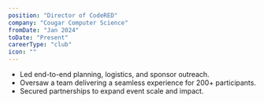 ```yaml
---
position: "Director of CodeRED"
company: "Cougar Computer Science"
fromDate: "Jan 2024"
toDate: "Present"
careerType: "club"
icon: ""
---
```


- Led end-to-end planning, logistics, and sponsor outreach.
- Oversaw a team delivering a seamless experience for 200+ participants.
- Secured partnerships to expand event scale and impact.
